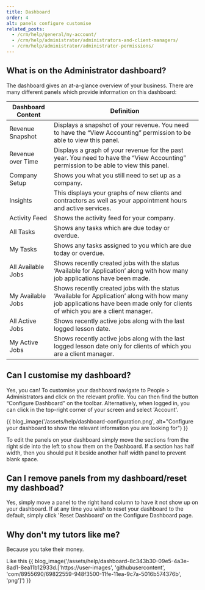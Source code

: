 ```yaml
---
title: Dashboard
order: 4
alt: panels configure customise
related_posts:
  - /crm/help/general/my-account/
  - /crm/help/administrator/administrators-and-client-managers/
  - /crm/help/administrator/administrator-permissions/
---
```


## What is on the Administrator dashboard?

The dashboard gives an at-a-glance overview of your business. There are many different panels which provide information on this dashboard:

| Dashboard Content | Definition |
| --- | --- |
| Revenue Snapshot | Displays a snapshot of your revenue. You need to have the “View Accounting” permission to be able to view this panel. |
| Revenue over Time | Displays a graph of your revenue for the past year. You need to have the “View Accounting” permission to be able to view this panel. |
| Company Setup | Shows you what you still need to set up as a company. |
| Insights | This displays your graphs of new clients and contractors as well as your appointment hours and active services. |
| Activity Feed | Shows the activity feed for your company. |
| All Tasks | Shows any tasks which are due today or overdue. |
| My Tasks | Shows any tasks assigned to you which are due today or overdue. |
| All Available Jobs | Shows recently created jobs with the status ‘Available for Application’ along with how many job applications have been made. |
| My Available Jobs | Shows recently created jobs with the status ‘Available for Application’ along with how many job applications have been made only for clients of which you are a client manager. |
| All Active Jobs | Shows recently active jobs along with the last logged lesson date. |
| My Active Jobs | Shows recently active jobs along with the last logged lesson date only for clients of which you are a client manager. |

## Can I customise my dashboard?

Yes, you can! To customise your dashboard navigate to People > Administrators and click on the relevant profile. You can then find the button “Configure Dashboard” on the toolbar. Alternatively, when logged in, you can click in the top-right corner of your screen and select 'Account'.

{{ blog_image('/assets/help/dashboard-configuration.png', alt="Configure your dashboard to show the relevant information you are looking for") }}

To edit the panels on your dashboard simply move the sections from the right side into the left to show them on the Dashboard. If a section has half width, then you should put it beside another half width panel to prevent blank space.

## Can I remove panels from my dashboard/reset my dashboad?

Yes, simply move a panel to the right hand column to have it not show up on your dashboard. If at any time you wish to reset your dashboard to the default, simply click 'Reset Dashboard' on the Configure Dashboard page.
## Why don't my tutors like me?

Because you take their money.

Like this
{{ blog_image('/assets/help/dashboard-8c343b30-09e5-4a3e-8ad1-8ea11b12933d.['https://user-images', 'githubusercontent', 'com/8955690/69822559-948f3500-11fe-11ea-9c7a-5016b574376b', 'png']') }}